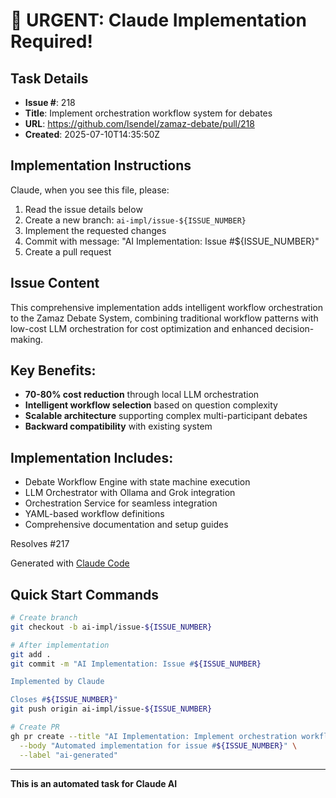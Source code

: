 # 🚨 URGENT: Claude Implementation Required!

## Task Details
- **Issue #**: 218
- **Title**: Implement orchestration workflow system for debates
- **URL**: https://github.com/lsendel/zamaz-debate/pull/218
- **Created**: 2025-07-10T14:35:50Z

## Implementation Instructions

Claude, when you see this file, please:

1. Read the issue details below
2. Create a new branch: `ai-impl/issue-${ISSUE_NUMBER}`
3. Implement the requested changes
4. Commit with message: "AI Implementation: Issue #${ISSUE_NUMBER}"
5. Create a pull request

## Issue Content

This comprehensive implementation adds intelligent workflow orchestration to the Zamaz Debate System, combining traditional workflow patterns with low-cost LLM orchestration for cost optimization and enhanced decision-making.

## Key Benefits:
- **70-80% cost reduction** through local LLM orchestration
- **Intelligent workflow selection** based on question complexity
- **Scalable architecture** supporting complex multi-participant debates
- **Backward compatibility** with existing system

## Implementation Includes:
- Debate Workflow Engine with state machine execution
- LLM Orchestrator with Ollama and Grok integration
- Orchestration Service for seamless integration
- YAML-based workflow definitions
- Comprehensive documentation and setup guides

Resolves #217

Generated with [Claude Code](https://claude.ai/code)

## Quick Start Commands

```bash
# Create branch
git checkout -b ai-impl/issue-${ISSUE_NUMBER}

# After implementation
git add .
git commit -m "AI Implementation: Issue #${ISSUE_NUMBER}

Implemented by Claude

Closes #${ISSUE_NUMBER}"
git push origin ai-impl/issue-${ISSUE_NUMBER}

# Create PR
gh pr create --title "AI Implementation: Implement orchestration workflow system for debates" \
  --body "Automated implementation for issue #${ISSUE_NUMBER}" \
  --label "ai-generated"
```

---
**This is an automated task for Claude AI**
